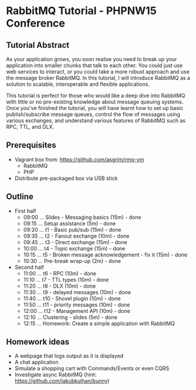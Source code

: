 RabbitMQ Tutorial - PHPNW15 Conference
======================================

Tutorial Abstract
-----------------
As your application grows, you soon realise you need to break up your
application into smaller chunks that talk to each other. You could just use web
services to interact, or you could take a more robust approach and use the
message broker RabbitMQ. In this tutorial, I will introduce RabbitMQ as a
solution to scalable, interoperable and flexible applications. 

This tutorial is perfect for those who would like a deep dive into RabbitMQ with
little or no pre-existing knowledge about message queuing systems. Once you've
finished the tutorial, you will have learnt how to set up basic
publish/subscribe message queues, control the flow of messages using various
exchanges, and understand various features of RabbitMQ such as RPC, TTL, and DLX. 

Prerequisites
-------------
 * Vagrant box from: https://github.com/asgrim/rmq-vm
   * RabbitMQ
   * PHP
 * Distribute pre-packaged box via USB stick

Outline
-------
 * First half
   * 09:00 ... Slides - Messaging basics (15m) - done
   * 09:15 ... Setup assistance (5m) - done
   * 09:20 ... t1 - Basic pub/sub (15m) - done
   * 09:35 ... t2 - Fanout exchange (10m) - done
   * 09:45 ... t3 - Direct exchange (15m) - done
   * 10:00 ... t4 - Topic exchange (15m) - done
   * 10:15 ... t5 - Broken message acknowledgement - fix it (15m) - done
   * 10:30 ... Pre-break wrap-up (2m) - done
 * Second half
   * 11:00 ... t6 - RPC (10m) - done
   * 11:10 ... t7 - TTL types (10m) - done
   * 11:20 ... t8 - DLX (10m) - done
   * 11:30 ... t9 - delayed messages (10m) - done
   * 11:40 ... t10 - Shovel plugin (10m) - done
   * 11:50 ... t11 - priority messages (10m) - done
   * 12:00 ... t12 - Management API (10m) - done
   * 12:10 ... Clustering - slides (5m) - done
   * 12:15 ... Homework: Create a simple application with RabbitMQ

Homework ideas
--------------
 - A webpage that logs output as it is displayed
 - A chat application
 - Simulate a shopping cart with Commands/Events or even CQRS
 - Investigate async RabbitMQ (hint: https://github.com/jakubkulhan/bunny)
